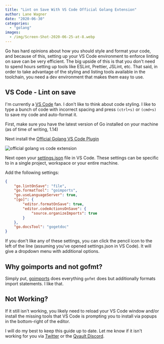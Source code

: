 ```yaml
---
title: "Lint on Save With VS Code Official Golang Extension"
author: Lane Wagner
date: "2020-06-30"
categories: 
  - "golang"
images:
  - /img/Screen-Shot-2020-06-25-at-8.webp
---
```


Go has hard opinions about how you should style and format your code, and because of this, setting up your VS Code environment to enforce linting on save can be very efficient. The big upside of this is that you don't need to spend hours setting up tools like ESLint, Prettier, JSLint, etc. That said, in order to take advantage of the styling and listing tools available in the toolchain, you need a dev environment that makes them easy to use.

## VS Code - Lint on save

I'm currently a [VS Code](https://code.visualstudio.com/) fan. I don't like to think about code styling. I like to type a bunch of code with incorrect spacing and press `(ctrl+s)` or `(cmd+s)` to save my code and auto-format it.

First, make sure you have the latest version of Go installed on your machine (as of time of writing, 1.14)

Next install the [Official Golang VS Code Plugin](https://code.visualstudio.com/docs/languages/go)

![official golang vs code extension](/img/Screen-Shot-2020-06-25-at-8.34.33-AM-1024x310.png)

Next open your [settings.json](https://code.visualstudio.com/docs/getstarted/settings#_settings-file-locations) file in VS Code. These settings can be specific to in a single project, workspace or your entire machine.

Add the following settings:

```json
{
    "go.lintOnSave": "file",
    "go.formatTool": "goimports",
    "go.useLanguageServer": true,
    "[go]": {
        "editor.formatOnSave": true,
        "editor.codeActionsOnSave": {
            "source.organizeImports": true
        }
    },
    "go.docsTool": "gogetdoc"
}
```

If you don't like any of these settings, you can click the pencil icon to the left of the line (assuming you've opened settings.json in VS Code). It will give a dropdown menu with additional options.

## Why goimports and not gofmt?

Simply put, [goimports](https://godoc.org/golang.org/x/tools/cmd/goimports) does everything `gofmt` does but additionally formats import statements. I like that.

## Not Working?

If it still isn't working, you likely need to reload your VS Code window and/or install the missing tools that VS Code is prompting you to install via popups in the bottom-right of the editor.

I will do my best to keep this guide up to date. Let me know if it isn't working for you via [Twitter](https://qvault.io/contact/) or the [Qvault Discord](https://qvault.io/contact/).
